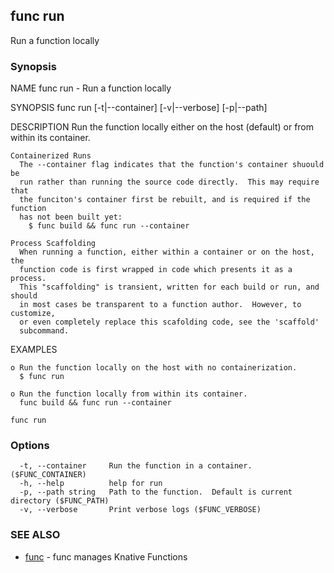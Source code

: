 ## func run

Run a function locally

### Synopsis


NAME
	func run - Run a function locally

SYNOPSIS
	func run [-t|--container] [-v|--verbose] [-p|--path]

DESCRIPTION
	Run the function locally either on the host (default) or from within its
	container.

	Containerized Runs
	  The --container flag indicates that the function's container shuould be
	  run rather than running the source code directly.  This may require that
	  the funciton's container first be rebuilt, and is required if the function
	  has not been built yet:
	    $ func build && func run --container

	Process Scaffolding
	  When running a function, either within a container or on the host, the
	  function code is first wrapped in code which presents it as a process.
	  This "scaffolding" is transient, written for each build or run, and should
	  in most cases be transparent to a function author.  However, to customize,
	  or even completely replace this scafolding code, see the 'scaffold'
	  subcommand.

EXAMPLES

	o Run the function locally on the host with no containerization.
	  $ func run

	o Run the function locally from within its container.
	  func build && func run --container


```
func run
```

### Options

```
  -t, --container     Run the function in a container. ($FUNC_CONTAINER)
  -h, --help          help for run
  -p, --path string   Path to the function.  Default is current directory ($FUNC_PATH)
  -v, --verbose       Print verbose logs ($FUNC_VERBOSE)
```

### SEE ALSO

* [func](func.md)	 - func manages Knative Functions

